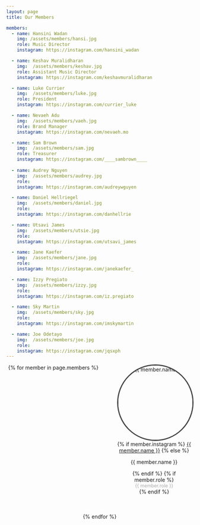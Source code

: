 ```yaml
---
layout: page
title: Our Members

members:
  - name: Hansini Wadan
    img: /assets/members/hansi.jpg
    role: Music Director
    instagram: https://instagram.com/hansini_wadan

  - name: Keshav Muralidharan
    img:  /assets/members/keshav.jpg
    role: Assistant Music Director
    instagram: https://instagram.com/keshavmuralidharan

  - name: Luke Currier
    img:  /assets/members/luke.jpg
    role: President
    instagram: https://instagram.com/currier_luke

  - name: Nevaeh Adu
    img:  /assets/members/vaeh.jpg
    role: Brand Manager
    instagram: https://instagram.com/nevaeh.mo

  - name: Sam Brown
    img:  /assets/members/sam.jpg
    role: Treasurer
    instagram: https://instagram.com/____sambrown____
    
  - name: Audrey Nguyen
    img:  /assets/members/audrey.jpg
    role: 
    instagram: https://instagram.com/audreywguyen

  - name: Daniel Hellriegel
    img:  /assets/members/daniel.jpg
    role: 
    instagram: https://instagram.com/danhellrie

  - name: Utsavi James
    img:  /assets/members/utsie.jpg
    role: 
    instagram: https://instagram.com/utsavi_james

  - name: Jane Kaefer
    img:  /assets/members/jane.jpg
    role: 
    instagram: https://instagram.com/janekaefer_

  - name: Izzy Pregiato
    img:  /assets/members/izzy.jpg
    role: 
    instagram: https://instagram.com/iz.pregiato

  - name: Sky Martin
    img:  /assets/members/sky.jpg
    role: 
    instagram: https://instagram.com/imskymartin

  - name: Joe Odetayo
    img:  /assets/members/joe.jpg
    role: 
    instagram: https://instagram.com/jqsxph
---
```

<style>
  .members-container {
    display: flex;
    flex-wrap: wrap;
    justify-content: center;
    gap: 50px;
  }

  .member-card {
    text-align: center;
    width: 200px; 
  }

  .member-card img {
    width: 200px;
    height: 200px;
    border-radius: 50%; 
    object-fit: cover;
    border: 3px solid #444; 
  }

  .title {
    font-size: 0.9em;
    color: #aaa;
  }

  @media (max-width: 768px) {
    .member-card {
      width: 120px;
    }
    .member-card img {
      width: 100px;
      height: 100px;
    }
  }
</style>

<div class="members-container">
  {% for member in page.members %}
  <div class="member-card">
    <img src="{{ member.img }}" alt="{{ member.name }}">
    {% if member.instagram %}
      <a href="{{ member.instagram }}" target="_blank">{{ member.name }}</a>
    {% else %}
      <p>{{ member.name }}</p>
    {% endif %}
    {% if member.role %}
      <div class="title">{{ member.role }}</div>
    {% endif %}
  </div>
  {% endfor %}
</div>
